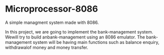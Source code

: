 # Microprocessor-8086
A simple managment system made with 8086.

In this project, we are going to implement the bank-management system. Wewill try to build anbank-management using an 8086 emulator.
The bank-management system will be having main functions such as balance enquiry, withdrawalof money and money transfer.


